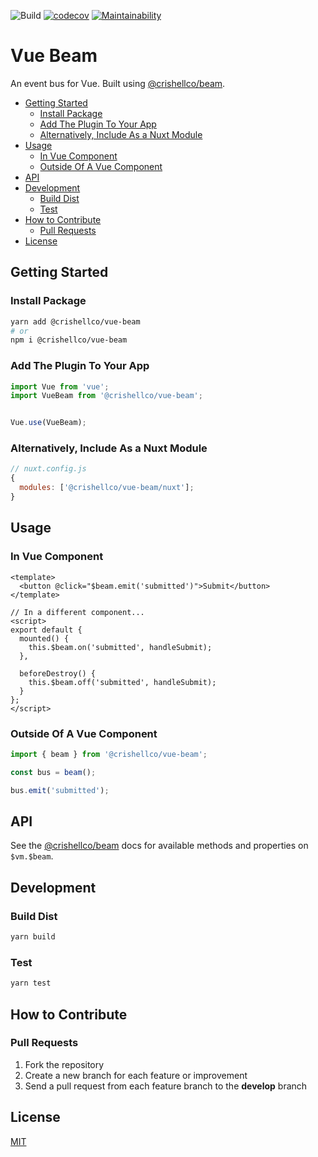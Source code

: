 ![Build](https://github.com/crishellco/vue-beam/workflows/Build/badge.svg)
[![codecov](https://codecov.io/gh/crishellco/vue-beam/branch/master/graph/badge.svg?token=M7N86U5GF7)](https://codecov.io/gh/crishellco/vue-beam)
[![Maintainability](https://api.codeclimate.com/v1/badges/b3806bbadbec2ed40c08/maintainability)](https://codeclimate.com/github/crishellco/vue-beam/maintainability)

# Vue Beam

An event bus for Vue. Built using [@crishellco/beam](https://beam.crishell.co).



- [Getting Started](#getting-started)
  - [Install Package](#install-package)
  - [Add The Plugin To Your App](#add-the-plugin-to-your-app)
  - [Alternatively, Include As a Nuxt Module](#alternatively-include-as-a-nuxt-module)
- [Usage](#usage)
  - [In Vue Component](#in-vue-component)
  - [Outside Of A Vue Component](#outside-of-a-vue-component)
- [API](#api)
- [Development](#development)
  - [Build Dist](#build-dist)
  - [Test](#test)
- [How to Contribute](#how-to-contribute)
  - [Pull Requests](#pull-requests)
- [License](#license)

## Getting Started

### Install Package

```bash
yarn add @crishellco/vue-beam
# or
npm i @crishellco/vue-beam
```

### Add The Plugin To Your App

```javascript
import Vue from 'vue';
import VueBeam from '@crishellco/vue-beam';


Vue.use(VueBeam);
```

### Alternatively, Include As a Nuxt Module

```javascript
// nuxt.config.js
{
  modules: ['@crishellco/vue-beam/nuxt'];
}
```

## Usage

### In Vue Component
```vue
<template>
  <button @click="$beam.emit('submitted')">Submit</button>
</template>

// In a different component...
<script>
export default {
  mounted() {
    this.$beam.on('submitted', handleSubmit);
  },

  beforeDestroy() {
    this.$beam.off('submitted', handleSubmit);
  }
};
</script>
```

### Outside Of A Vue Component
```javascript
import { beam } from '@crishellco/vue-beam';

const bus = beam();

bus.emit('submitted');
```

## API

See the [@crishellco/beam](https://beam.crishell.co/api/methods.html) docs for available methods and properties on `$vm.$beam`.

## Development

### Build Dist

```bash
yarn build
```

### Test

```bash
yarn test
```

## How to Contribute

### Pull Requests

1. Fork the repository
2. Create a new branch for each feature or improvement
3. Send a pull request from each feature branch to the **develop** branch

## License

[MIT](http://opensource.org/licenses/MIT)
  